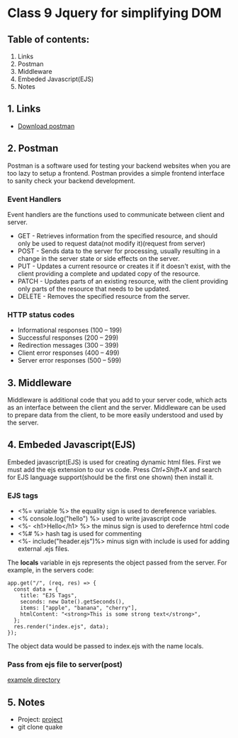 # Class 9  Jquery for simplifying DOM

## Table of contents:
1. Links
2. Postman
3. Middleware
4. Embeded Javascript(EJS)
5. Notes
   

## 1. Links
* [Download postman](https://www.postman.com/downloads/)


## 2. Postman
Postman is a software used for testing your backend websites when you are too lazy to setup a frontend. Postman provides a simple frontend interface to sanity check your backend development. 


### Event Handlers
Event handlers are the functions used to communicate between client and server.  
* GET - Retrieves information from the specified resource, and should only be used to request data(not modify it)(request from server)
* POST - Sends data to the server for processing, usually resulting in a change in the server state or side effects on the server.
* PUT - Updates a current resource or creates it if it doesn't exist, with the client providing a complete and updated copy of the resource. 
* PATCH - Updates parts of an existing resource, with the client providing only parts of the resource that needs to be updated.
* DELETE - Removes the specified resource from the server.

### HTTP status codes
* Informational responses (100 – 199)
* Successful responses (200 – 299)
* Redirection messages (300 – 399)
* Client error responses (400 – 499)
* Server error responses (500 – 599)


## 3. Middleware
Middleware is additional code that you add to your server code, which acts as an interface between the client and the server. Middleware can be used to prepare data from the client, to be more easily understood and used by the server. 


## 4. Embeded Javascript(EJS)
Embeded javascript(EJS) is used for creating dynamic html files. First we must add the ejs extension to our vs code. Press <em> Ctrl+Shift+X</em> and search for EJS language support(should be the first one shown) then install it.


### EJS tags
* <%= variable %> the equality sign is used to dereference variables.
* <% console.log("hello") %> used to write javascript code
* <%- \<h1\>Hello\</h1\> %> the minus sign is used to derefernce html code
* <%\# %> hash tag is used for commenting
* <%- include("header.ejs")%> minus sign with include is used for adding external .ejs files.
  
The **locals** variable in ejs represents the object passed from the server. For example, in the servers code:
```
app.get("/", (req, res) => {
  const data = {
    title: "EJS Tags",
    seconds: new Date().getSeconds(),
    items: ["apple", "banana", "cherry"],
    htmlContent: "<strong>This is some strong text</strong>",
  };
  res.render("index.ejs", data);
}); 
```
The object data would be passed to index.ejs with the name locals. 

### Pass from ejs file to server(post)
[example directory](./passing_data/)



## 5. Notes
* Project: [project](./project.txt) 
* git clone quake

  
